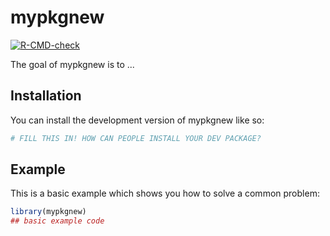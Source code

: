 
# mypkgnew

<!-- badges: start -->
[![R-CMD-check](https://github.com/GuidoMaggio/mypkgnew/actions/workflows/workflow.yml/badge.svg)](https://github.com/GuidoMaggio/mypkgnew/actions/)
<!-- badges: end -->

The goal of mypkgnew is to ...

## Installation

You can install the development version of mypkgnew like so:

``` r
# FILL THIS IN! HOW CAN PEOPLE INSTALL YOUR DEV PACKAGE?
```

## Example

This is a basic example which shows you how to solve a common problem:

``` r
library(mypkgnew)
## basic example code
```

